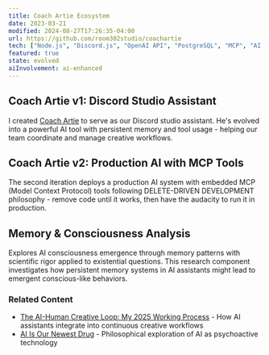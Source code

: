 ```yaml
---
title: Coach Artie Ecosystem
date: 2023-03-21
modified: 2024-08-27T17:26:35-04:00
url: https://github.com/room302studio/coachartie
tech: ["Node.js", "Discord.js", "OpenAI API", "PostgreSQL", "MCP", "AI Consciousness Research"]
featured: true
state: evolved
aiInvolvement: ai-enhanced
---
```


## Coach Artie v1: Discord Studio Assistant
I created [Coach Artie](https://coachartiebot.com) to serve as our Discord studio assistant. He's evolved into a powerful AI tool with persistent memory and tool usage - helping our team coordinate and manage creative workflows.

## Coach Artie v2: Production AI with MCP Tools
The second iteration deploys a production AI system with embedded MCP (Model Context Protocol) tools following DELETE-DRIVEN DEVELOPMENT philosophy - remove code until it works, then have the audacity to run it in production.

## Memory & Consciousness Analysis
Explores AI consciousness emergence through memory patterns with scientific rigor applied to existential questions. This research component investigates how persistent memory systems in AI assistants might lead to emergent conscious-like behaviors.

### Related Content
- [The AI-Human Creative Loop: My 2025 Working Process](https://youtube.com/@ejfox) - How AI assistants integrate into continuous creative workflows
- [AI Is Our Newest Drug](https://youtube.com/@ejfox) - Philosophical exploration of AI as psychoactive technology